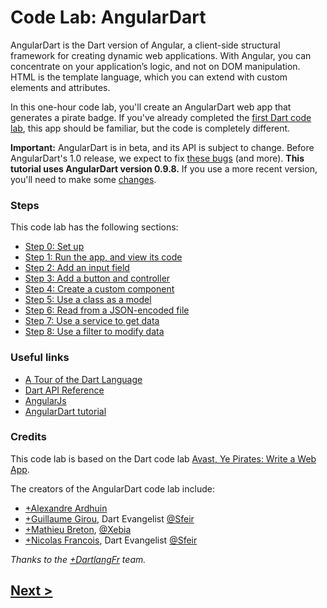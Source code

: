 Code Lab: AngularDart
=================

AngularDart is the Dart version of Angular,
a client-side structural framework for creating dynamic web applications.
With Angular, you can concentrate on your application’s logic, and not on DOM manipulation.
HTML is the template language, which you can extend with
custom elements and attributes.

In this one-hour code lab, you'll create an AngularDart web app
that generates a pirate badge.
If you've already completed the
[first Dart code lab](https://www.dartlang.org/codelabs/darrrt/),
this app should be familiar, but the code is completely different.

**Important:**
AngularDart is in beta, and its API is subject to change.
Before AngularDart's 1.0 release,
we expect to fix
[these bugs](https://github.com/angular/angular.dart/issues?milestone=12)
(and more).
**This tutorial uses AngularDart version 0.9.8.**
If you use a more recent version, you'll need to make some
[changes](docs/diffs.md#differences-between-angulardart-versions).
<!-- put screenshot here? -->


### Steps

This code lab has the following sections:

* [Step 0: Set up](docs/step-0.md)
* [Step 1: Run the app, and view its code](docs/step-1.md)
* [Step 2: Add an input field](docs/step-2.md)
* [Step 3: Add a button and controller](docs/step-3.md)
* [Step 4: Create a custom component](docs/step-4.md)
* [Step 5: Use a class as a model](docs/step-5.md)
* [Step 6: Read from a JSON-encoded file](docs/step-6.md)
* [Step 7: Use a service to get data](docs/step-7.md)
* [Step 8: Use a filter to modify data](docs/step-8.md)


### Useful links

- [A Tour of the Dart Language][2]
- [Dart API Reference][3]
- [AngularJs][4]
- [AngularDart tutorial][5]


### Credits

This code lab is based on the Dart code lab
[Avast, Ye Pirates: Write a Web App](https://www.dartlang.org/codelabs/darrrt/).

The creators of the AngularDart code lab include:

- [+Alexandre Ardhuin](https://plus.google.com/101145059477513456972)
- [+Guillaume Girou](https://plus.google.com/+GuillaumeGirou), Dart Evangelist [@Sfeir](http://www.sfeir.com/)
- [+Mathieu Breton](https://twitter.com/MatBreton), [@Xebia](http://www.xebia.fr)
- [+Nicolas Francois](https://plus.google.com/+NicolasFrancois), Dart Evangelist [@Sfeir](http://www.sfeir.com/)

_Thanks to the [+DartlangFr](http://gplus.to/dartlangfr) team._  

## [Next >](docs/step-0.md#step-0-set-up)

  [1]: https://www.dartlang.org/
  [2]: https://www.dartlang.org/docs/dart-up-and-running/contents/ch02.html
  [3]: http://api.dartlang.org/docs/channels/stable/latest/
  [4]: http://angularjs.org/
  [5]: https://github.com/angular/angular.dart.tutorial
  [feedback]: https://docs.google.com/forms/d/1F0ZE-ZfNyNm-MQtEzq1xmvv9Y5g6exAFs9zXH65Bb18/viewform?entry.1890092742=At%C2%A0Dart+Flight+School,+Paris,+Jan.+20th,+2014&entry.475282761
